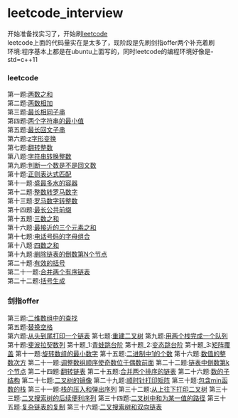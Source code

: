 # leetcode_interview
开始准备找实习了，开始刷[leetcode](https://leetcode-cn.com/problemset/all/)  
leetcode上面的代码量实在是太多了，现阶段是先刷剑指offer两个补充着刷  
环境:程序基本上都是在ubuntu上面写的，同时leetcode的编程环境好像是-std=c++11  

### leetcode
第一题:[两数之和](leetcode/question1_两数之和.cpp)  
第二题:[两数相加](leetcode/question2_计算两数之和.cpp)  
第三题:[最长相同子串](leetcode/question3_最长相同子串.cpp)  
第四题:[两个字符串的最小值](leetcode/question4_两个字符串的最小值.cpp)  
第五题:[最长回文子串]()  
第六题:[z字形变换](leetcode/question6_z字形变换.cpp)  
第七题:[翻转整数](leetcode/question7_翻转整数.cpp)  
第八题:[字符串转换整数](leetcode/question8_字符串转换整数.cpp)  
第九题:[判断一个数是不是回文数](leetcode/question9_判断一个数是不是回文数.cpp)  
第十题:[正则表达式匹配](leetcode/question10_正则表达式匹配.cpp)  
第十一题:[盛最多水的容器](leetcode/question11_盛最多水的容器.cpp)  
第十二题:[整数转罗马数字](leetcode/question12_整数转罗马数字.cpp)  
第十三题:[罗马数字转整数](leetcode/question13_罗马数字转整数.cpp)  
第十四题:[最长公共前缀](leetcode/question14_最长公共前缀.cpp)  
第十五题:[三数之和](leetcode/question15_三数之和.cpp)  
第十六题:[最接近的三个元素之和](leetcode/question16_最接近的三个元素之和.cpp)  
第十七题:[电话号码的字母组合](leetcode/question17_电话号码的字母组合.cpp)  
第十八题:[四数之和](leetcode/question18_四数之和.cpp)  
第十九题:[删除链表的倒数第N个节点](leetcode/question19_删除链表的倒数第Ｎ个节点.cpp)  
第二十题:[有效的括号](leetcode/question20_有效的括号.cpp)  
第二十一题:[合并两个有序链表](leetcode/question21_合并两个有序链表.cpp)  
第二十二题:[括号生成](leetcode/question22_括号生成.cpp)  

### 剑指offer
第三题:[二维数组中的查找](剑指offer/剑指offer3_二维数组中查找.cpp)  
第五题:[替换空格](剑指offer/剑指offer5_替换空格.cpp)  
第六题:[从头到尾打印一个链表](剑指offer/剑指offer6_从头到尾打印链表.cpp)
第七题:[重建二叉树](剑指offer/剑指offer7_重建二叉树.cpp)
第九题:[用两个栈完成一个队列](剑指offer/剑指offer9_用两个栈完成一个队列.cpp)
第十题:[斐波拉契数列](剑指offer/剑指offer10_斐波拉契数列.cpp)
第十题_1:[青蛙跳台阶](剑指offer/剑指offer10_2青蛙跳台阶.cpp)
第十题_2:[变态跳台阶](剑指offer/剑指offer10_3变态跳青蛙.cpp)
第十题_3:[矩阵覆盖](剑指offer/剑指offer10_4矩阵覆盖.cpp)
第十一题:[旋转数组的最小数字](剑指offer/剑指offer11_旋转数组的最小数字.cpp)
第十五题:[二进制中1的个数](剑指offer/剑指offer15_二进制中1的个数.cpp)
第十六题:[数值的整数次方](剑指offer/剑指offer16_数值的整数次方.cpp)
第二十一题:[调整数组顺序使奇数位于偶数前面](剑指offer/剑指offer21_调整数组顺序使奇数位于偶数前面.cpp)
第二十二题:[链表中倒数第k个节点](剑指offer/剑指offer22_链表中倒数第k个节点.cpp)
第二十四题:[翻转链表](剑指offer/剑指offer24_翻转链表.cpp)
第二十五题:[合并两个排序的链表](剑指offer/剑指offer25_合并两个排序的链表.cpp)
第二十六题:[数的子结构](剑指offer/剑指offer26_数的子结构.cpp)
第二十七题:[二叉树的镜像](剑指offer/剑指offer27_二叉树的镜像.cpp)
第二十九题:[顺时针打印矩阵](剑指offer/剑指offer29_顺时针打印矩阵.cpp)
第三十题:[包含min函数的栈](剑指offer/剑指offer30_包含min函数的栈.cpp)
第三十一题:[栈的压入和弹出序列](剑指offer/剑指offer31_栈的压入和弹出序列.cpp)
第三十二题:[从上往下打印二叉树](剑指offer/剑指offer32_从上往下打印二叉树.cpp)
第三十三题:[二叉搜索树的后续便利序列](剑指offer/剑指offer33_二叉搜索树的后序遍历序列.cpp)
第三十四题:[二叉树中和为某一值的路径](剑指offer/剑指offer34_二叉树中和为某一值的路径.cpp)
第三十五题:[复杂链表的复制](剑指offer/剑指offer35_复杂链表的复制.cpp)
第三十六题:[二叉搜索树和双向链表](剑指offer/剑指offer36_二叉搜索树和双向链表.cpp)
